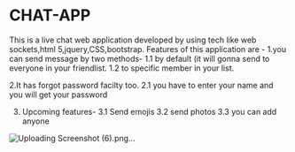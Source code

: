 # CHAT-APP
This is a live chat web application developed by using tech like web sockets,html 5,jquery,CSS,bootstrap.
Features of this application are -
1.you can send message by two methods-
1.1 by default (it will gonna send to everyone in your friendlist.
1.2 to specific member in your list.

2.It has forgot password facilty too.
2.1 you have to enter your name and you will get your password

3. Upcoming features-
3.1 Send emojis 
3.2 send photos
3.3 you can add anyone 

![Uploading Screenshot (6).png…]()
